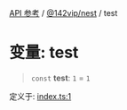 [API 参考](../wiki/Home) / [@142vip/nest](../wiki/@142vip.nest) / test

# 变量: test

> `const` **test**: `1` = `1`

定义于: [index.ts:1](https://github.com/142vip/core-x/blob/567cadf3a9f5104aada595325cfb94d08a88f92f/packages/nest/src/index.ts#L1)
